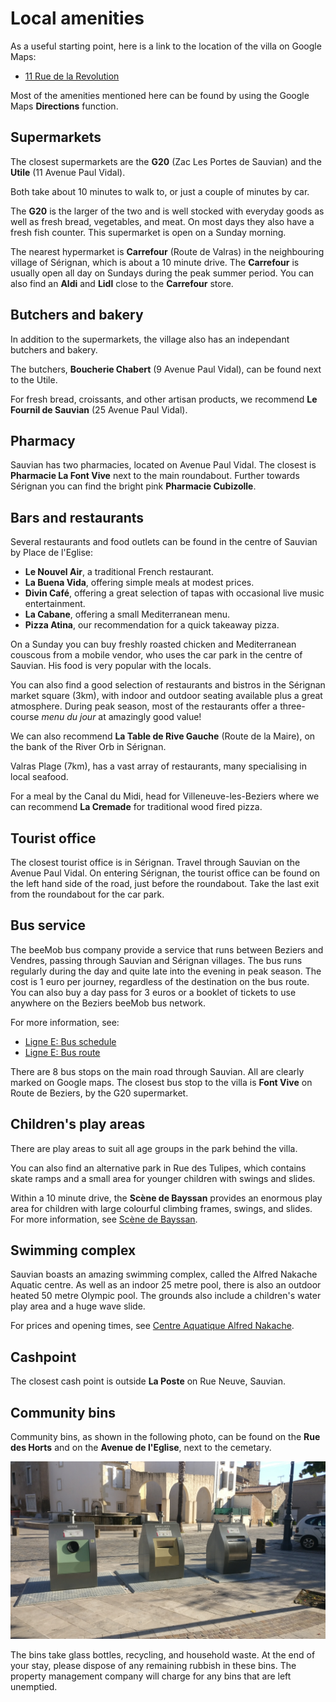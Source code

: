 # Local amenities

As a useful starting point, here is a link to the location of the villa on Google Maps: 

- <a href="https://www.google.com/maps/place/11+Rue+de+la+R%C3%A9volution,+34410+Sauvian,+France/@43.2899838,3.246942,17z/data=!3m1!4b1!4m5!3m4!1s0x12b10ffa6f06af0b:0xb852f731129424ce!8m2!3d43.2899838!4d3.2491307" target="_blank" >11 Rue de la Revolution</a>

Most of the amenities mentioned here can be found by using the Google Maps **Directions** function.

## Supermarkets

The closest supermarkets are the **G20** (Zac Les Portes de Sauvian) and the **Utile** (11 Avenue  Paul Vidal).

Both take about 10 minutes to walk to, or just a couple of minutes by car. 

The **G20** is the larger of the two and is well stocked with everyday goods as well as fresh
bread, vegetables, and meat. On most days they also have a fresh fish counter. This
supermarket is open on a Sunday morning. 

The nearest hypermarket is **Carrefour** (Route de Valras) in the neighbouring village of Sérignan, which is about a 10 minute drive. The **Carrefour** is usually open all day on Sundays during the peak summer period. You can also find an **Aldi** and **Lidl** close to the **Carrefour** store.

## Butchers and bakery

In addition to the supermarkets, the village also has an independant butchers and bakery. 

The butchers, **Boucherie Chabert** (9 Avenue Paul Vidal), can be found next to the Utile.

For fresh bread, croissants, and other artisan products, we recommend **Le Fournil de Sauvian** (25 Avenue Paul Vidal). 

## Pharmacy

Sauvian has two pharmacies, located on Avenue Paul Vidal. The closest is **Pharmacie La Font Vive** next to the main roundabout. Further towards Sérignan you can find the bright pink **Pharmacie Cubizolle**. 

## Bars and restaurants

Several restaurants and food outlets can be found in the centre of Sauvian by Place de l'Eglise:

- **Le Nouvel Air**, a traditional French restaurant. 
- **La Buena Vida**, offering simple meals at modest prices.
- **Divin Café**, offering a great selection of tapas with occasional live music entertainment.
- **La Cabane**, offering a small Mediterranean menu.
- **Pizza Atina**, our recommendation for a quick takeaway pizza. 

On a Sunday you can buy freshly roasted chicken and Mediterranean couscous from a
mobile vendor, who uses the car park in the centre of Sauvian. His food is very popular with the locals.

You can also find a good selection of restaurants and bistros in the Sérignan market
square (3km), with indoor and outdoor seating available plus a great atmosphere. During
peak season, most of the restaurants offer a three-course *menu du jour* at amazingly good
value!

We can also recommend **La Table de Rive Gauche** (Route de la Maire), on the bank of the River Orb in Sérignan.

Valras Plage (7km), has a vast array of restaurants, many specialising in local seafood.

For a meal by the Canal du Midi, head for Villeneuve-les-Beziers where we can
recommend **La Cremade** for traditional wood fired pizza.

## Tourist office 

The closest tourist office is in Sérignan. Travel through Sauvian on the Avenue Paul Vidal. On entering Sérignan, the tourist office can be found on the left hand side of the road, just before the roundabout. Take the last exit from the roundabout for the car park.

## Bus service

The beeMob bus company provide a service that runs between Beziers and Vendres, passing through Sauvian and Sérignan villages. The bus runs regularly during the day and quite late into the evening in peak season. The cost is 1 euro per journey, regardless of the destination on the bus route. You can also buy a day pass for 3 euros or a booklet of tickets to use anywhere on the Beziers beeMob bus network.

For more information, see:

- [Ligne E: Bus schedule](https://maps.mybus.io/beziers/voyager/lignes/de-gaulle-port-conchylicole/) 
- [Ligne E: Bus route](https://maps.mybus.io/beziers/voyager/plan-du-reseau/)

There are 8 bus stops on the main road through Sauvian. All are clearly marked on Google maps. The closest bus stop to the villa is **Font Vive** on Route de Beziers, by the G20 supermarket. 

## Children's play areas

There are play areas to suit all age groups in the park behind the villa. 

You can also find an alternative park in Rue des Tulipes, which contains skate ramps and a small area for younger children with swings and slides.

Within a 10 minute drive, the **Scène de Bayssan** provides an enormous play area for children with large colourful climbing frames, swings, and slides. For more information, see [Scène de Bayssan](daysout.md#scene-de-bayssan).

## Swimming complex

Sauvian boasts an amazing swimming complex, called the Alfred Nakache Aquatic centre. As well as an indoor 25 metre pool, there is also an outdoor heated 50 metre Olympic pool. The grounds also include a children's water play area and a huge wave slide. 

For prices and opening times, see [Centre Aquatique Alfred Nakache](https://www.beziers-mediterranee.com/equipement/centre-aquatique-alfred-nakache/).

## Cashpoint

The closest cash point is outside **La Poste** on Rue Neuve, Sauvian.

## Community bins

Community bins, as shown in the following photo, can be found on the **Rue des Horts** and on the **Avenue de l'Eglise**, next to the cemetary. 

![Communal bins](./images/bins.jpg)

The bins take glass bottles, recycling, and household waste. At the end of your stay, please dispose of any remaining rubbish in these bins. The property management company will charge for any bins that are left unemptied.

